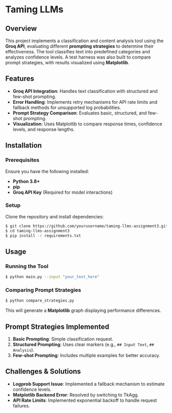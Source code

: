 # Taming LLMs

## Overview
This project implements a classification and content analysis tool using the **Groq API**, evaluating different **prompting strategies** to determine their effectiveness. The tool classifies text into predefined categories and analyzes confidence levels. A test harness was also built to compare prompt strategies, with results visualized using **Matplotlib**.

## Features
- **Groq API Integration**: Handles text classification with structured and few-shot prompting.
- **Error Handling**: Implements retry mechanisms for API rate limits and fallback methods for unsupported log probabilities.
- **Prompt Strategy Comparison**: Evaluates basic, structured, and few-shot prompting.
- **Visualization**: Uses Matplotlib to compare response times, confidence levels, and response lengths.

## Installation
### Prerequisites
Ensure you have the following installed:
- **Python 3.8+**
- **pip**
- **Groq API Key** (Required for model interactions)

### Setup
Clone the repository and install dependencies:
```sh
$ git clone https://github.com/yourusername/taming-llms-assignment3.git
$ cd taming-llms-assignment3
$ pip install -r requirements.txt
```

## Usage
### Running the Tool
```sh
$ python main.py --input "your_text_here"
```

### Comparing Prompt Strategies
```sh
$ python compare_strategies.py
```
This will generate a **Matplotlib** graph displaying performance differences.

## Prompt Strategies Implemented
1. **Basic Prompting**: Simple classification request.
2. **Structured Prompting**: Uses clear markers (e.g., `## Input Text`, `## Analysis`).
3. **Few-shot Prompting**: Includes multiple examples for better accuracy.

## Challenges & Solutions
- **Logprob Support Issue**: Implemented a fallback mechanism to estimate confidence levels.
- **Matplotlib Backend Error**: Resolved by switching to TkAgg.
- **API Rate Limits**: Implemented exponential backoff to handle request failures.

